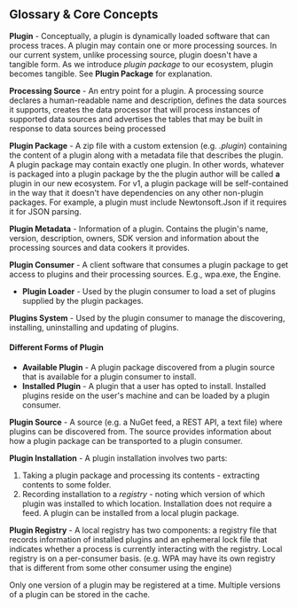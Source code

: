 ## Glossary & Core Concepts
**Plugin** - Conceptually, a plugin is dynamically loaded software that can process traces. A plugin may contain one or more processing sources.  In our current system,  unlike processing source,  plugin doesn't have a tangible form.  As we introduce *plugin package* to our ecosystem, plugin becomes tangible. See **Plugin Package** for explanation.

**Processing Source** - An entry point for a plugin. A processing source declares a human-readable name and description, defines the data sources it supports, creates the data processor that will process instances of supported data sources and advertises the tables that may be built in response to data sources being processed

**Plugin Package** - A zip file with a custom extension (e.g. *.plugin*) containing the content of a plugin along with a metadata file that describes the plugin.  A plugin package may contain exactly one plugin. In other words, whatever is packaged into a plugin package by the the plugin author will be called **a** plugin in our new ecosystem. For v1, a plugin package will be self-contained in the way that it doesn't have dependencies on any other non-plugin packages. For example, a plugin must include Newtonsoft.Json if it requires it for JSON parsing.

**Plugin Metadata** - Information of a plugin. Contains the plugin's name, version, description, owners, SDK version and information about the processing sources and data cookers it provides.

**Plugin Consumer** - A client software that consumes a plugin package to get access to plugins and their processing sources. E.g., wpa.exe, the Engine.
- **Plugin Loader** - Used by the plugin consumer to load a set of plugins supplied by the plugin packages.

**Plugins System** - Used by the plugin consumer to manage the discovering, installing, uninstalling and updating of plugins.

#### Different Forms of Plugin
 - **Available Plugin**  - A plugin package discovered from a plugin source that is available for a plugin consumer to install.
 - **Installed Plugin** - A plugin that a user has opted to install. Installed plugins reside on the user's machine and can be loaded by a plugin consumer.

**Plugin Source** - A source (e.g. a NuGet feed, a REST API, a text file) where plugins can be discovered from. The source provides information about how a plugin package can be transported to a plugin consumer.

**Plugin Installation** - A plugin installation involves two parts:
1. Taking a plugin package and processing its contents - extracting contents to some folder.
2. Recording installation to a *registry* - noting which version of which plugin was installed to which location.
Installation does not require a feed. A plugin can be installed from a local plugin package.

**Plugin Registry** - A local registry has two components: a registry file that records information of installed plugins and an ephemeral lock file that indicates whether a process is currently interacting with the registry. Local registry is on a per-consumer basis. (e.g. WPA may have its own registry that is different from some other consumer using the engine)

Only one version of a plugin may be registered at a time. Multiple versions of a plugin can be stored in the cache.